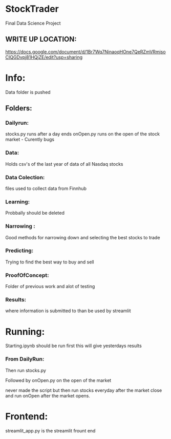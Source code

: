 # StockTrader
Final Data Science Project

## WRITE UP LOCATION: 
https://docs.google.com/document/d/1Br7Wq7NinaoqHOne7QeRZmVRmjsoCIQGDvpj81HQjZE/edit?usp=sharing 


# Info:
Data folder is pushed 

## Folders:

### Dailyrun:
stocks.py runs after a day ends 
onOpen.py runs on the open of the stock market - Curently bugs 

### Data:

Holds csv's of the last year of data of all Nasdaq stocks 

### Data Colection:
files used to collect data from Finnhub 

### Learning:
Probbally should be deleted

### Narrowing :
Good methods for narrowing down and selecting the best stocks to trade 

### Predicting: 
Trying to find the best way to buy and sell

### ProofOfConcept:
Folder of previous work and alot of testing 


### Results:
where information is submitted to than be used by streamlit

# Running:
Starting.ipynb should be run first this will give yesterdays results

### From DailyRun:
Then run stocks.py

Followed by onOpen.py on the open of the market 

never made the script but then run stocks everyday after the market close and run onOpen after the market opens.


# Frontend:
streamlit_app.py is the streamlit frount end
